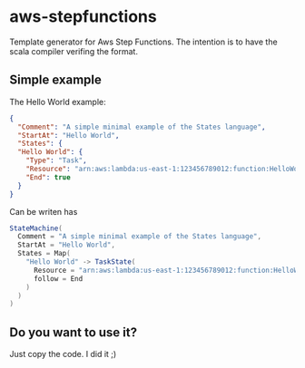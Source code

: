 # aws-stepfunctions
Template generator for Aws Step Functions. The intention is to have the scala compiler verifing the format. 

## Simple example
The Hello World example:

```JSON
{
  "Comment": "A simple minimal example of the States language",
  "StartAt": "Hello World",
  "States": {
  "Hello World": {
    "Type": "Task",
    "Resource": "arn:aws:lambda:us-east-1:123456789012:function:HelloWorld",
    "End": true
  }
}
```
  
Can be writen has

```scala
StateMachine(
  Comment = "A simple minimal example of the States language",
  StartAt = "Hello World",
  States = Map(
    "Hello World" -> TaskState(
      Resource = "arn:aws:lambda:us-east-1:123456789012:function:HelloWorld",
      follow = End
    )
  )
)
```

## Do you want to use it?

Just copy the code. I did it ;)
